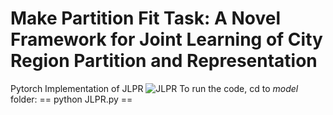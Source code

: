 # Make Partition Fit Task: A Novel Framework for Joint Learning of City Region Partition and Representation
Pytorch Implementation of JLPR
![JLPR](https://github.com/DmyCool/JLPR/assets/47018035/91fa550c-9272-4153-a003-bc16855b4347)
To run the code, cd to *model* folder:
== python JLPR.py ==
